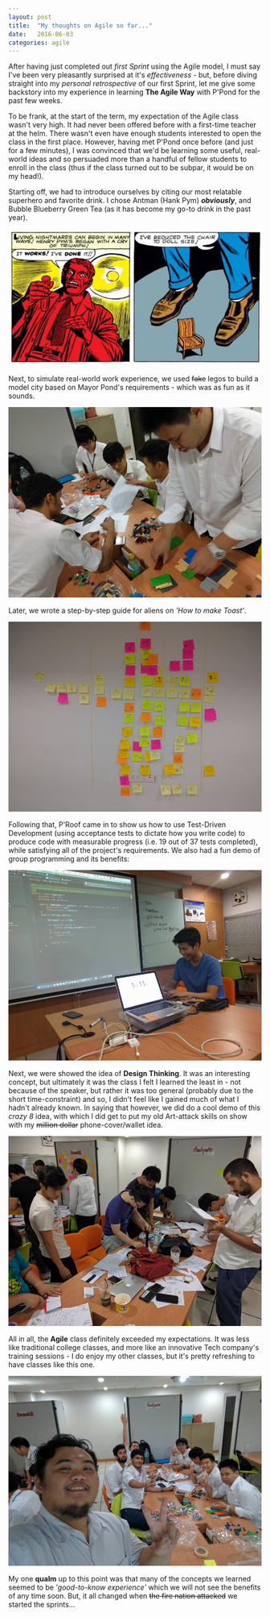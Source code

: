 ```yaml
---
layout: post
title:  "My thoughts on Agile so far..."
date:   2016-06-03
categories: agile
---
```


After having just completed out _first Sprint_ using the Agile model, I must say I've been very pleasantly surprised at it's _effectiveness_ - but, before diving straight into my _personal retrospective_ of our first Sprint, let me give some backstory into my experience in learning **The Agile Way** with P'Pond for the past few weeks.

To be frank, at the start of the term, my expectation of the Agile class wasn't very high. It had never been offered before with a first-time teacher at the helm. There wasn't even have enough students interested to open the class in the first place. However, having met P'Pond once before (and just for a few minutes), I was convinced that we'd be learning some useful, real-world ideas and so persuaded more than a handful of fellow students to enroll in the class (thus if the class turned out to be subpar, it would be on my head!).

Starting off, we had to introduce ourselves by citing our most relatable superhero and favorite drink. I chose Antman (Hank Pym) **_obviously_**, and Bubble Blueberry Green Tea (as it has become my go-to drink in the past year).

![alt text](https://raw.githubusercontent.com/majeedthaika/majeedthaika.github.io/master/img/antman.jpg)

Next, to simulate real-world work experience, we used ~~fake~~ legos to build a model city based on Mayor Pond's requirements - which was as fun as it sounds.

![alt text](https://raw.githubusercontent.com/majeedthaika/majeedthaika.github.io/master/img/lego2.jpg)

Later, we wrote a step-by-step guide for aliens on _'How to make Toast'_.

![alt text](https://raw.githubusercontent.com/majeedthaika/majeedthaika.github.io/master/img/toast.jpg)

Following that, P'Roof came in to show us how to use Test-Driven Development (using acceptance tests to dictate how you write code) to produce code with measurable progress (i.e. 19 out of 37 tests completed), while satisfying all of the project's requirements. We also had a fun demo of group programming and its benefits:

![alt text](https://raw.githubusercontent.com/majeedthaika/majeedthaika.github.io/master/img/tdd.jpg)

Next, we were showed the idea of **Design Thinking**. It was an interesting concept, but ultimately it was the class I felt I learned the least in - not because of the speaker, but rather it was too general (probably due to the short time-constraint) and so, I didn't feel like I gained much of what I hadn't already known. In saying that however, we did do a cool demo of this _crazy 8_ idea, with which I did get to put my old Art-attack skills on show with my ~~million dollar~~ phone-cover/wallet idea.

![alt text](https://raw.githubusercontent.com/majeedthaika/majeedthaika.github.io/master/img/designthinking.jpg)

All in all, the **Agile** class definitely exceeded my expectations. It was less like traditional college classes, and more like an innovative Tech company's training sessions - I do enjoy my other classes, but it's pretty refreshing to have classes like this one.

![alt text](https://raw.githubusercontent.com/majeedthaika/majeedthaika.github.io/master/img/lego1.jpg)

My one **qualm** up to this point was that many of the concepts we learned seemed to be _'good-to-know experience'_  which we will not see the benefits of any time soon. But, it all changed when ~~the fire nation attacked~~ we started the sprints...
